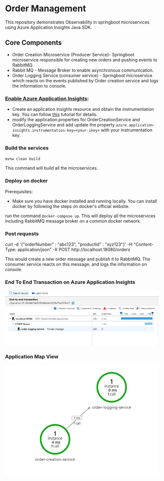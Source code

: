 # Order Management 
This repository demonstrates Observability in springboot microservices using Azure Application Insights Java SDK.

## Core Components
- Order Creation Microservice (Producer Service)- Springboot microservice responsible for creating new orders and 
pushing events to RabbitMQ.
- Rabbit MQ - Message Broker to enable asynchronous communication.
- Order Logging Service (consumer service) - Springboot microservice which reacts on the events published by Order creation
service and logs the information to console. 

### [Enable Azure Application Insights](https://docs.microsoft.com/en-us/azure/azure-monitor/app/app-insights-overview):
- Create an application insights resource and obtain the instrumentation key. You can follow [this](https://docs.microsoft.com/en-us/azure/azure-monitor/app/app-insights-overview)
tutorial for details.
- modify the application.properties for OrderCreationService and OrderLoggingService and add update the property
`azure.application-insights.instrumentation-key=<your-ikey>` with your instrumentation key.

### Build the services

`mvnw clean build`

This command will build all the microservices.

### Deploy on docker

Prerequisites: 

- Make sure you have docker installed and running locally. You can install docker by following the steps on docker's official
website.

run the command `docker-compose up`. This will deploy all the microservices including RabbitMQ message broker on a common
docker network.

### Post requests 

curl -d '{"orderNumber" : "abc123", "productId" : "xyz123"}' -H "Content-Type: application/json" -X POST http://localhost:18080/orders

This would create a new order message and publish it to RabbitMQ. The consumer service reacts on this message, and
logs the information on console. 


### End To End Transaction on Azure Application Insights
![Distributed Trace](docs/e2etrace.PNG)

### Application Map View
![Application Map](docs/appmap.PNG)